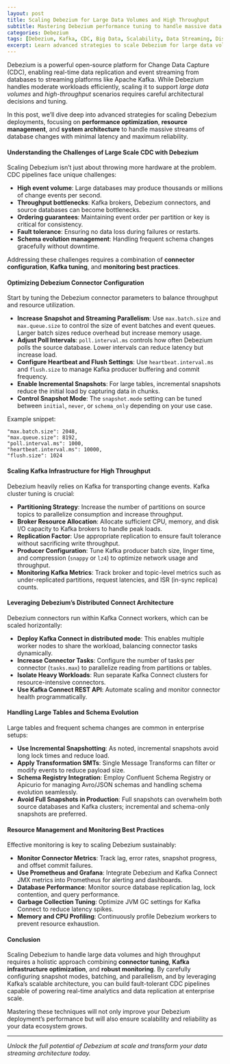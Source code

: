 ```yaml
---
layout: post
title: Scaling Debezium for Large Data Volumes and High Throughput
subtitle: Mastering Debezium performance tuning to handle massive data streams and optimize CDC pipelines
categories: Debezium
tags: [Debezium, Kafka, CDC, Big Data, Scalability, Data Streaming, Distributed Systems, Performance Tuning]
excerpt: Learn advanced strategies to scale Debezium for large data volumes and high throughput environments. Optimize change data capture with Kafka and ensure reliable, efficient streaming pipelines.
---
```

Debezium is a powerful open-source platform for Change Data Capture (CDC), enabling real-time data replication and event streaming from databases to streaming platforms like Apache Kafka. While Debezium handles moderate workloads efficiently, scaling it to support *large data volumes* and *high-throughput* scenarios requires careful architectural decisions and tuning.

In this post, we’ll dive deep into advanced strategies for scaling Debezium deployments, focusing on **performance optimization**, **resource management**, and **system architecture** to handle massive streams of database changes with minimal latency and maximum reliability.

#### Understanding the Challenges of Large Scale CDC with Debezium

Scaling Debezium isn’t just about throwing more hardware at the problem. CDC pipelines face unique challenges:

- **High event volume**: Large databases may produce thousands or millions of change events per second.
- **Throughput bottlenecks**: Kafka brokers, Debezium connectors, and source databases can become bottlenecks.
- **Ordering guarantees**: Maintaining event order per partition or key is critical for consistency.
- **Fault tolerance**: Ensuring no data loss during failures or restarts.
- **Schema evolution management**: Handling frequent schema changes gracefully without downtime.

Addressing these challenges requires a combination of **connector configuration**, **Kafka tuning**, and **monitoring best practices**.

#### Optimizing Debezium Connector Configuration

Start by tuning the Debezium connector parameters to balance throughput and resource utilization.

- **Increase Snapshot and Streaming Parallelism**: Use `max.batch.size` and `max.queue.size` to control the size of event batches and event queues. Larger batch sizes reduce overhead but increase memory usage.
- **Adjust Poll Intervals**: `poll.interval.ms` controls how often Debezium polls the source database. Lower intervals can reduce latency but increase load.
- **Configure Heartbeat and Flush Settings**: Use `heartbeat.interval.ms` and `flush.size` to manage Kafka producer buffering and commit frequency.
- **Enable Incremental Snapshots**: For large tables, incremental snapshots reduce the initial load by capturing data in chunks.
- **Control Snapshot Mode**: The `snapshot.mode` setting can be tuned between `initial`, `never`, or `schema_only` depending on your use case.

Example snippet:

```
"max.batch.size": 2048,
"max.queue.size": 8192,
"poll.interval.ms": 1000,
"heartbeat.interval.ms": 10000,
"flush.size": 1024
```

#### Scaling Kafka Infrastructure for High Throughput

Debezium heavily relies on Kafka for transporting change events. Kafka cluster tuning is crucial:

- **Partitioning Strategy**: Increase the number of partitions on source topics to parallelize consumption and increase throughput.
- **Broker Resource Allocation**: Allocate sufficient CPU, memory, and disk I/O capacity to Kafka brokers to handle peak loads.
- **Replication Factor**: Use appropriate replication to ensure fault tolerance without sacrificing write throughput.
- **Producer Configuration**: Tune Kafka producer batch size, linger time, and compression (`snappy` or `lz4`) to optimize network usage and throughput.
- **Monitoring Kafka Metrics**: Track broker and topic-level metrics such as under-replicated partitions, request latencies, and ISR (in-sync replica) counts.

#### Leveraging Debezium’s Distributed Connect Architecture

Debezium connectors run within Kafka Connect workers, which can be scaled horizontally:

- **Deploy Kafka Connect in distributed mode**: This enables multiple worker nodes to share the workload, balancing connector tasks dynamically.
- **Increase Connector Tasks**: Configure the number of tasks per connector (`tasks.max`) to parallelize reading from partitions or tables.
- **Isolate Heavy Workloads**: Run separate Kafka Connect clusters for resource-intensive connectors.
- **Use Kafka Connect REST API**: Automate scaling and monitor connector health programmatically.

#### Handling Large Tables and Schema Evolution

Large tables and frequent schema changes are common in enterprise setups:

- **Use Incremental Snapshotting**: As noted, incremental snapshots avoid long lock times and reduce load.
- **Apply Transformation SMTs**: Single Message Transforms can filter or modify events to reduce payload size.
- **Schema Registry Integration**: Employ Confluent Schema Registry or Apicurio for managing Avro/JSON schemas and handling schema evolution seamlessly.
- **Avoid Full Snapshots in Production**: Full snapshots can overwhelm both source databases and Kafka clusters; incremental and schema-only snapshots are preferred.

#### Resource Management and Monitoring Best Practices

Effective monitoring is key to scaling Debezium sustainably:

- **Monitor Connector Metrics**: Track lag, error rates, snapshot progress, and offset commit failures.
- **Use Prometheus and Grafana**: Integrate Debezium and Kafka Connect JMX metrics into Prometheus for alerting and dashboards.
- **Database Performance**: Monitor source database replication lag, lock contention, and query performance.
- **Garbage Collection Tuning**: Optimize JVM GC settings for Kafka Connect to reduce latency spikes.
- **Memory and CPU Profiling**: Continuously profile Debezium workers to prevent resource exhaustion.

#### Conclusion

Scaling Debezium to handle large data volumes and high throughput requires a holistic approach combining **connector tuning**, **Kafka infrastructure optimization**, and **robust monitoring**. By carefully configuring snapshot modes, batching, and parallelism, and by leveraging Kafka’s scalable architecture, you can build fault-tolerant CDC pipelines capable of powering real-time analytics and data replication at enterprise scale.

Mastering these techniques will not only improve your Debezium deployment’s performance but will also ensure scalability and reliability as your data ecosystem grows.

---

*Unlock the full potential of Debezium at scale and transform your data streaming architecture today.*
